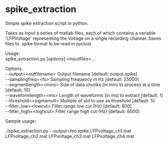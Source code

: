 spike_extraction
================

Simple spike extraction script in python.

Takes as input a series of matlab files, each of which contains a variable 'LFPVoltage' representing
the voltage on a single recording channel. Saves files to .spike format to be read in pyclust.

Usage:                                                                                        
    spike_extraction.py [options] \<inputfiles\>...
                                                                                              
Options:                                                                                      
    --output=\<outfilename\>   Output filename [default: output.spike]                          
    --samplingfreq=\<fs\>      Sampling frequency in Hz [default: 25000]                        
    --segmentlength=\<mins\>   Size of data chunks (in min) to process at a time [default: 10]  
    --waveformlength=\<ms\>    Length of waveforms (in ms) to extract [default: 1]              
    --threshold=\<sigmamult\>  Multiple of std to use as threshold [default: 5]                 
    --filter_low=\<lowcut\>    Filter range low cut (Hz) [default: 600]                         
    --filter_high=\<highcut\>  Filter range high cut (Hz) [default: 6000]                       

Sample usage:

   ./spike_extraction.py --output=foo.spike LFPvoltage_ch1.mat LFPvoltage_ch2.mat LFPvoltage_ch3.mat LFPvoltage_ch4.mat

